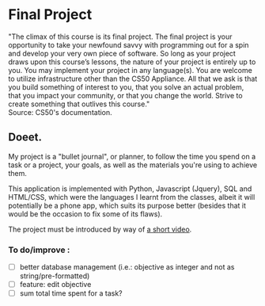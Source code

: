 # Final Project

"The climax of this course is its final project. The final project is your opportunity to take your newfound savvy with programming out for a spin and develop your very own piece of software. So long as your project draws upon this course’s lessons, the nature of your project is entirely up to you. You may implement your project in any language(s). You are welcome to utilize infrastructure other than the CS50 Appliance. All that we ask is that you build something of interest to you, that you solve an actual problem, that you impact your community, or that you change the world. Strive to create something that outlives this course."<br>
Source: CS50's documentation.


## Doeet.

My project is a "bullet journal", or planner, to follow the time you spend on a task or a project, your goals, as well as the materials you're using to achieve them.

This application is implemented with Python, Javascript (Jquery), SQL and HTML/CSS, which were the languages I learnt from the classes, albeit it will potentially be a phone app, which suits its purpose better (besides that it would be the occasion to fix some of its flaws).

The project must be introduced by way of [a short video](https://youtu.be/5e4DZoM8ol8).

### To do/improve :
 - [ ] better database management (i.e.: objective as integer and not as string/pre-formatted)
 - [ ] feature: edit objective
 - [ ] sum total time spent for a task?
